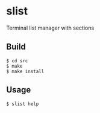 # slist 
Terminal list manager with sections 

## Build

```console
$ cd src 
$ make 
$ make install 
```
## Usage 

```console
$ slist help
```
